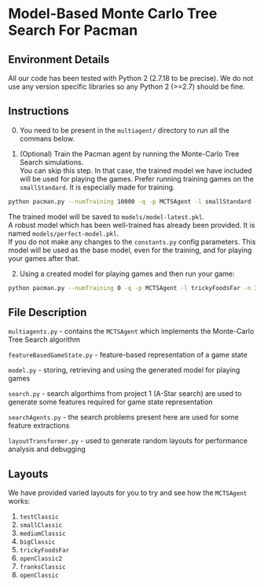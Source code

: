# Model-Based Monte Carlo Tree Search For Pacman

## Environment Details

All our code has been tested with Python 2 (2.7.18 to be precise). We do not use any version specific libraries so any
Python 2 (>=2.7) should be fine.

## Instructions
0) You need to be present in the `multiagent/` directory to run all the commans below.

1) (Optional) Train the Pacman agent by running the Monte-Carlo Tree Search simulations.  
   You can skip this step. In that case, the trained model we have included will be used for playing the games.
   Prefer running training games on the `smallStandard`. It is especially made for training.
```bash
python pacman.py --numTraining 10000 -q -p MCTSAgent -l smallStandard -n 10000
```
The trained model will be saved to `models/model-latest.pkl`.  
A robust model which has been well-trained has already been provided. It is named `models/perfect-model.pkl`.  
If you do not make any changes to the `constants.py` config parameters. This model will be used as the base model, even
for the training, and for playing your games after that.


2) Using a created model for playing games
and then run your game:
```bash
python pacman.py --numTraining 0 -q -p MCTSAgent -l trickyFoodsFar -n 100
```

## File Description

`multiagents.py` - contains the `MCTSAgent` which implements the Monte-Carlo Tree Search algorithm

`featureBasedGameState.py` - feature-based representation of a game state

`model.py` - storing, retrieving and using the generated model for playing games

`search.py` - search algorthims from project 1 (A-Star search) are used to generate some features required for
game state representation

`searchAgents.py` - the search problems present here are used for some feature extractions

`layoutTransformer.py` - used to generate random layouts for performance analysis and debugging

## Layouts

We have provided varied layouts for you to try and see how the `MCTSAgent` works:

1) `testClassic`
2) `smallClassic`
3) `mediumClassic`
4) `bigClassic`
5) `trickyFoodsFar`
6) `openClassic2`
7) `franksClassic`
8) `openClassic`